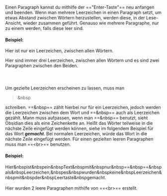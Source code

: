Einen Paragraph kannst du mithilfe der =="Enter-Taste"== neu anfangen und beenden. Wenn man mehrere Leerzeichen in einen Paragraph setzt, um etwas Abstand zwischen Wörtern herzustellen, werden diese, in der Lese-Ansicht, wieder zusammen geführt. Genauso wie mehrere Paragraphe, nur zu einem werden, falls diese leer sind.
#### Beispiel:
Hier ist nur ein Leerzeichen, zwischen allen Wörtern.


Hier   sind   immer   drei   Leerzeichen,   zwischen   allen   Wörtern   und   es   sind   zwei   Paragraphen   zwischen   den   Beiden.

#### ⠀
Um gezielte Leerzeichen erscheinen zu lassen, muss man 
>\&nbsp 

schreiben. ==\&nbsp== zählt hierbei nur für ein Leerzeichen, jedoch werden die Leerzeichen zwischen dem Wort und ==\&nbsp== auch als Leerzeichen gezählt. Mann muss aufpassen, wenn man ==\&nbsp== benutzt, sieht Obsidian dies als eine Zeichenkette an. Heißt das Wörter teilweise in die nächste Zeile eingefügt werden können, siehe im folgendem Beispiel für das Wort ***gemacht***. Bei normalen Leerzeichen, würde das Wort in die nächste Zeile eingefügt werden. Für einen gezielten leeren Paragraphen muss man ==\<br>== benutzen.

#### Beispiel:
Hier&nbspist&nbspein&nbspText&nbspmit&nbspnur&nbsp==\&nbsp==&nbspals&nbspLeerzeichen,&nbspes&nbspwurden&nbspkeine&nbspLeerzeichen&nbspmit&nbspder&nbspLeertaste&nbspgemacht.
<br>
<br>
Hier wurden 2 leere Paragraphen mithilfe von ==\<br>== erstellt.